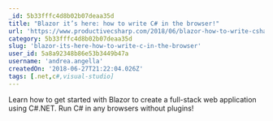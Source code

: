 ```yaml
---
_id: 5b33fffc4d8b02b07deaa35d
title: "Blazor it’s here: how to write C# in the browser!"
url: 'https://www.productivecsharp.com/2018/06/blazor-how-to-write-csharp-in-the-browser/'
category: 5b33fffc4d8b02b07deaa35d
slug: 'blazor-its-here-how-to-write-c-in-the-browser'
user_id: 5a8a92348b86e53b3449b47a
username: 'andrea.angella'
createdOn: '2018-06-27T21:22:04.026Z'
tags: [.net,c#,visual-studio]
---
```


Learn how to get started with Blazor to create a full-stack web application using C#.NET. Run C# in any browsers without plugins!
